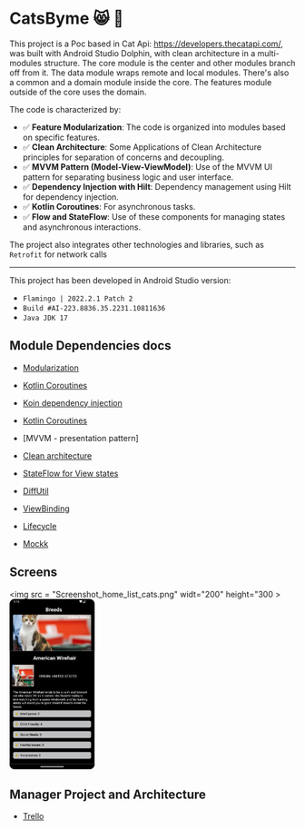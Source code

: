 # CatsByme :smile_cat:  :construction:
This project is a Poc based in Cat Api: https://developers.thecatapi.com/, 
was built with Android Studio Dolphin, with clean architecture in a multi-modules structure. 
The core module is the center and other modules branch off from it. The data module wraps remote
and local modules. There's also a common and a domain module inside the core. 
The features module outside of the core uses the domain.

The code is characterized by:

-  :white_check_mark: **Feature Modularization**: The code is organized into modules based on specific features.
-  :white_check_mark: **Clean Architecture**: Some Applications of Clean Architecture principles for separation of concerns and decoupling.
-  :white_check_mark: **MVVM Pattern (Model-View-ViewModel)**: Use of the MVVM UI pattern for separating business logic and user interface.
-  :white_check_mark: **Dependency Injection with Hilt**: Dependency management using Hilt for dependency injection.
-  :white_check_mark: **Kotlin Coroutines**: For asynchronous tasks.
-  :white_check_mark: **Flow and StateFlow**: Use of these components for managing states and asynchronous interactions.

The project also integrates other technologies and libraries, such as `Retrofit` for network calls

---

This project has been developed in Android Studio version:
-  `Flamingo | 2022.2.1 Patch 2`
-  `Build #AI-223.8836.35.2231.10811636`
-  `Java JDK 17`

## Module Dependencies docs

* [Modularization](https://developer.android.com/topic/modularization)

* [Kotlin Coroutines](https://developer.android.com/kotlin/coroutines)

* [Koin dependency injection](https://developer.android.com/training/dependency-injection/hilt-android)

* [Kotlin Coroutines](https://developer.android.com/kotlin/coroutines)

* [MVVM - presentation pattern] 

* [Clean architecture](https://blog.cleancoder.com/uncle-bob/2012/08/13/the-clean-architecture.html)

* [StateFlow for View states](https://developer.android.com/kotlin/flow/stateflow-and-sharedflow#stateflow)

* [DiffUtil](https://developer.android.com/reference/androidx/recyclerview/widget/DiffUtil)

* [ViewBinding](https://developer.android.com/topic/libraries/view-binding)

* [Lifecycle](https://developer.android.com/guide/components/activities/activity-lifecycle)

* [Mockk](https://mockk.io/ANDROID.html)

## Screens

<img src = "Screenshot_home_list_cats.png"  widt="200" height="300 >
<img src= "Screenshot_details_cats.png" widt="200" height="300">

## Manager Project and Architecture
 * [Trello](https://trello.com/b/rLvtzPrn/katsbyme)


